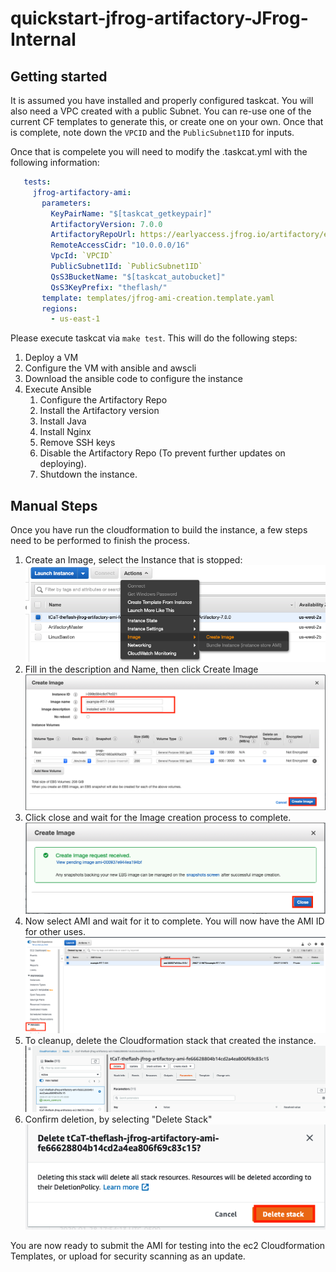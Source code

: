 # quickstart-jfrog-artifactory-JFrog-Internal

## Getting started

It is assumed you have installed and properly configured taskcat. You will also need a VPC created with a public Subnet. You can re-use one of the current CF templates to generate this, or create one on your own. Once that is complete, note down the `VPCID` and the `PublicSubnet1ID` for inputs.

Once that is compelete you will need to modify the .taskcat.yml with the following information:

```yaml
   tests:
     jfrog-artifactory-ami:
       parameters:
         KeyPairName: "$[taskcat_getkeypair]"
         ArtifactoryVersion: 7.0.0
         ArtifactoryRepoUrl: https://earlyaccess.jfrog.io/artifactory/enterprise-rpms 
         RemoteAccessCidr: "10.0.0.0/16"
         VpcId: `VPCID`
         PublicSubnet1Id: `PublicSubnet1ID`
         QsS3BucketName: "$[taskcat_autobucket]"
         QsS3KeyPrefix: "theflash/"
       template: templates/jfrog-ami-creation.template.yaml
       regions:
         - us-east-1
```

Please execute taskcat via `make test`. This will do the following steps:

1. Deploy a VM
2. Configure the VM with ansible and awscli
3. Download the ansible code to configure the instance
4. Execute Ansible
    1. Configure the Artifactory Repo
    2. Install the Artifactory version
    3. Install Java
    4. Install Nginx
    5. Remove SSH keys
    6. Disable the Artifactory Repo (To prevent further updates on deploying).
    7. Shutdown the instance.

## Manual Steps

Once you have run the cloudformation to build the instance, a few steps need to be performed to finish the process.

1. Create an Image, select the Instance that is stopped: ![Create Image](assets/create_image.png)
2. Fill in the description and Name, then click Create Image ![Save Image](assets/save_image.png)
3. Click close and wait for the Image creation process to complete. ![Finish](assets/finish_image.png)
4. Now select AMI and wait for it to complete. You will now have the AMI ID for other uses. ![Ami ID](assets/ami_complete.png)
5. To cleanup, delete the Cloudformation stack that created the instance. ![Cleanup](assets/cleanup.png)
6. Confirm deletion, by selecting "Delete Stack" ![Confirm cleanup](assets/confirm_cleanup.png)

You are now ready to submit the AMI for testing into the ec2 Cloudformation Templates, or upload for security scanning as an update.
